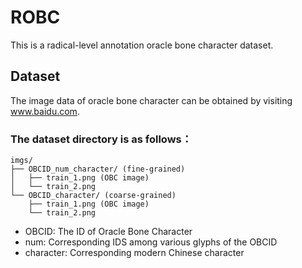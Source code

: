 ROBC
====
This is a radical-level annotation oracle bone character dataset.

## Dataset
The image data of oracle bone character can be obtained by visiting www.baidu.com.

### The dataset directory is as follows：
```plaintext
imgs/
├── OBCID_num_character/ (fine-grained)
│   ├── train_1.png (OBC image)
│   └── train_2.png
└── OBCID_character/ (coarse-grained)
    ├── train_1.png (OBC image)
    └── train_2.png 
```
- OBCID: The ID of Oracle Bone Character
- num: Corresponding IDS among various glyphs of the OBCID 
- character: Corresponding modern Chinese character

